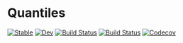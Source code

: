 # Quantiles

[![Stable](https://img.shields.io/badge/docs-stable-blue.svg)](https://greimel.github.io/Quantiles.jl/stable)
[![Dev](https://img.shields.io/badge/docs-dev-blue.svg)](https://greimel.github.io/Quantiles.jl/dev)
[![Build Status](https://travis-ci.com/greimel/Quantiles.jl.svg?branch=master)](https://travis-ci.com/greimel/Quantiles.jl)
[![Build Status](https://ci.appveyor.com/api/projects/status/github/greimel/Quantiles.jl?svg=true)](https://ci.appveyor.com/project/greimel/Quantiles-jl)
[![Codecov](https://codecov.io/gh/greimel/Quantiles.jl/branch/master/graph/badge.svg)](https://codecov.io/gh/greimel/Quantiles.jl)
